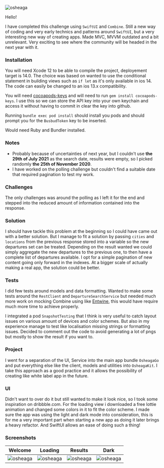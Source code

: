 

![osheaga](https://cloud.githubusercontent.com/assets/1574577/12971188/13471bd0-d066-11e5-8729-f0ca5375752e.png)

Hello! 

I have completed this challenge using `SwiftUI` and `Combine`.
Still a new way of coding and very early technics and patterns around `SwiftUI`, but a very interesting new way of creating apps. Made MVC, MVVM outdated and a bit unrelevant. Very exciting to see where the community will be headed in the next year with it.

### Installation

You will need Xcode 12 to be able to compile the project, deployement target is 14.0. The choice was based on wanted to use the conditional statement in building views such as `if let` as it's only available in ios 14. The code can easily be changed to an ios 13.x compatibility.

You will need [cocoapods-keys](https://github.com/orta/cocoapods-keys) and will need to run `gem install cocoapods-keys`.
I use this so we can store the API key into your own keychain and access it without having to commit in clear the key into github.

Running `bundle exec pod install` should install you pods and should prompt you for the `BusbudToken` key to be inserted.

Would need Ruby and Bundler installed.

### Notes

- Probably because of uncertainties of next year, but I couldn't use **the 29th of July 2021** as the search date, results were empty, so I picked randomly **the 25th of November 2020**.
- I have worked on the polling challenge but couldn't find a suitable date that required pagination to test my work.

### Challenges

The only challenges was around the polling as I left it for the end and stepped into the reduced amount of information contained into the response.

### Solution

I should have tackle this problem at the beginning so I could have came out with a better solution. But I manage to fit a solution by passing `cities` and `locations` from the previous response stored into a variable so the new departures set can be treated. Depending on the result wanted we could simply aggregate the new departures to the previous one, to then have a complete list of departures available. I opt for a simple pagination of new content going only forward in the indexes.
At a bigger scale of actually making a real app, the solution could be better.

### Tests

I did few tests around models and data formatting. Wanted to make some tests around the `RestClient` and `DepartureSearchService` but needed much more work on mocking Combine using like [Entwine](https://github.com/tcldr/Entwine), this would have require much more time to achieve properly.

I integrated a pod `SnapshotTesting` that I think is very useful to catch layout issues on various amount of devices and color schemes. But also in my experience manage to test like localisation missing strings or formatting issues. Decided to comment out the code to avoid generating a lot of pngs but mostly to show the result if you want to.

### Project

I went for a separation of the UI, Service into the main app bundle `OsheagaGo` and put everything else like the client, models and utilities into `OsheagaKit`. I take this approach as a good practice and it allows the possibility of creating like white label app in the future.

### UI

Didn't want to over do it but still wanted to make it look nice, so I took some inspiration on dribbble.com. For the loading view i downloaded a free lottie animation and changed some colors in it to fit the color scheme.
I made sure the app was using the light and dark mode into consideration, this is for me a very important part when starting a new app as doing it later brings a heavy refactor.
And SwiftUI allows an ease of doing such a thing!

### Screenshots

| Welcome | Loading | Results | Dark |
| ------- | ------- | ------- | ---- |
| ![osheaga](screenshots/0_Welcome.png) | ![osheaga](screenshots/1_Loading.png) | ![osheaga](screenshots/2_Results.png) | ![osheaga](screenshots/2_Results_dark.png) |